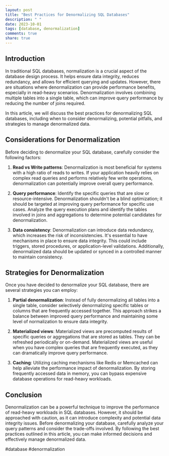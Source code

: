 ```yaml
---
layout: post
title: "Best Practices for Denormalizing SQL Databases"
description: " "
date: 2023-10-01
tags: [database, denormalization]
comments: true
share: true
---
```


## Introduction

In traditional SQL databases, normalization is a crucial aspect of the database design process. It helps ensure data integrity, reduces redundancy, and allows for efficient querying and updates. However, there are situations where denormalization can provide performance benefits, especially in read-heavy scenarios. Denormalization involves combining multiple tables into a single table, which can improve query performance by reducing the number of joins required.

In this article, we will discuss the best practices for denormalizing SQL databases, including when to consider denormalizing, potential pitfalls, and strategies to manage denormalized data.

## Considerations for Denormalization

Before deciding to denormalize your SQL database, carefully consider the following factors:

1. **Read vs Write patterns**: Denormalization is most beneficial for systems with a high ratio of reads to writes. If your application heavily relies on complex read queries and performs relatively few write operations, denormalization can potentially improve overall query performance.

2. **Query performance**: Identify the specific queries that are slow or resource-intensive. Denormalization shouldn't be a blind optimization; it should be targeted at improving query performance for specific use cases. Analyze the query execution plans and identify the tables involved in joins and aggregations to determine potential candidates for denormalization.

3. **Data consistency**: Denormalization can introduce data redundancy, which increases the risk of inconsistencies. It's essential to have mechanisms in place to ensure data integrity. This could include triggers, stored procedures, or application-level validations. Additionally, denormalized data should be updated or synced in a controlled manner to maintain consistency.

## Strategies for Denormalization

Once you have decided to denormalize your SQL database, there are several strategies you can employ:

1. **Partial denormalization**: Instead of fully denormalizing all tables into a single table, consider selectively denormalizing specific tables or columns that are frequently accessed together. This approach strikes a balance between improved query performance and maintaining some level of normalization to ensure data integrity.

2. **Materialized views**: Materialized views are precomputed results of specific queries or aggregations that are stored as tables. They can be refreshed periodically or on-demand. Materialized views are useful when you have complex queries that are frequently executed, as they can dramatically improve query performance.

3. **Caching**: Utilizing caching mechanisms like Redis or Memcached can help alleviate the performance impact of denormalization. By storing frequently accessed data in memory, you can bypass expensive database operations for read-heavy workloads.

## Conclusion

Denormalization can be a powerful technique to improve the performance of read-heavy workloads in SQL databases. However, it should be approached with caution, as it can introduce complexity and potential data integrity issues. Before denormalizing your database, carefully analyze your query patterns and consider the trade-offs involved. By following the best practices outlined in this article, you can make informed decisions and effectively manage denormalized data.

#database #denormalization